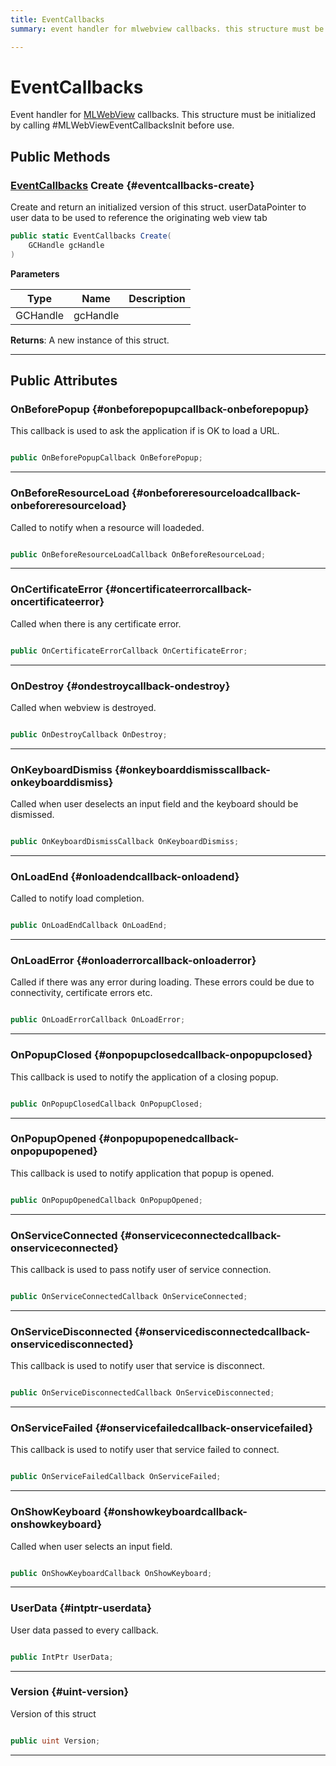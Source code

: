 ```yaml
---
title: EventCallbacks
summary: event handler for mlwebview callbacks. this structure must be initialized by calling #mlwebvieweventcallbacksinit before use. 

---
```


# EventCallbacks




Event handler for [MLWebView](/versioned_docs/version-14-Jun-2023/unity-api/api/UnityEngine.XR.MagicLeap/MLWebView/UnityEngine.XR.MagicLeap.MLWebView.md) callbacks. This structure must be initialized by calling #MLWebViewEventCallbacksInit before use.   





## Public Methods

### [EventCallbacks](/versioned_docs/version-14-Jun-2023/unity-api/api/UnityEngine.XR.MagicLeap/MLWebView/NativeBindings/UnityEngine.XR.MagicLeap.MLWebView.NativeBindings.EventCallbacks.md) Create {#eventcallbacks-create}

Create and return an initialized version of this struct. userDataPointer to user data to be used to reference the originating web view tab

```csharp
public static EventCallbacks Create(
    GCHandle gcHandle
)
```


**Parameters**

| Type | Name  | Description  | 
|--|--|--|
| GCHandle |gcHandle||






**Returns**: A new instance of this struct.



-----------

## Public Attributes

### OnBeforePopup {#onbeforepopupcallback-onbeforepopup}

This callback is used to ask the application if is OK to load a URL. 

```csharp

public OnBeforePopupCallback OnBeforePopup;

```






-----------

### OnBeforeResourceLoad {#onbeforeresourceloadcallback-onbeforeresourceload}

Called to notify when a resource will loadeded. 

```csharp

public OnBeforeResourceLoadCallback OnBeforeResourceLoad;

```






-----------

### OnCertificateError {#oncertificateerrorcallback-oncertificateerror}

Called when there is any certificate error. 

```csharp

public OnCertificateErrorCallback OnCertificateError;

```






-----------

### OnDestroy {#ondestroycallback-ondestroy}

Called when webview is destroyed. 

```csharp

public OnDestroyCallback OnDestroy;

```






-----------

### OnKeyboardDismiss {#onkeyboarddismisscallback-onkeyboarddismiss}

Called when user deselects an input field and the keyboard should be dismissed. 

```csharp

public OnKeyboardDismissCallback OnKeyboardDismiss;

```






-----------

### OnLoadEnd {#onloadendcallback-onloadend}

Called to notify load completion. 

```csharp

public OnLoadEndCallback OnLoadEnd;

```






-----------

### OnLoadError {#onloaderrorcallback-onloaderror}

Called if there was any error during loading. These errors could be due to connectivity, certificate errors etc. 

```csharp

public OnLoadErrorCallback OnLoadError;

```






-----------

### OnPopupClosed {#onpopupclosedcallback-onpopupclosed}

This callback is used to notify the application of a closing popup. 

```csharp

public OnPopupClosedCallback OnPopupClosed;

```






-----------

### OnPopupOpened {#onpopupopenedcallback-onpopupopened}

This callback is used to notify application that popup is opened. 

```csharp

public OnPopupOpenedCallback OnPopupOpened;

```






-----------

### OnServiceConnected {#onserviceconnectedcallback-onserviceconnected}

This callback is used to pass notify user of service connection. 

```csharp

public OnServiceConnectedCallback OnServiceConnected;

```






-----------

### OnServiceDisconnected {#onservicedisconnectedcallback-onservicedisconnected}

This callback is used to notify user that service is disconnect. 

```csharp

public OnServiceDisconnectedCallback OnServiceDisconnected;

```






-----------

### OnServiceFailed {#onservicefailedcallback-onservicefailed}

This callback is used to notify user that service failed to connect. 

```csharp

public OnServiceFailedCallback OnServiceFailed;

```






-----------

### OnShowKeyboard {#onshowkeyboardcallback-onshowkeyboard}

Called when user selects an input field. 

```csharp

public OnShowKeyboardCallback OnShowKeyboard;

```






-----------

### UserData {#intptr-userdata}

User data passed to every callback. 

```csharp

public IntPtr UserData;

```






-----------

### Version {#uint-version}

Version of this struct 

```csharp

public uint Version;

```






-----------

